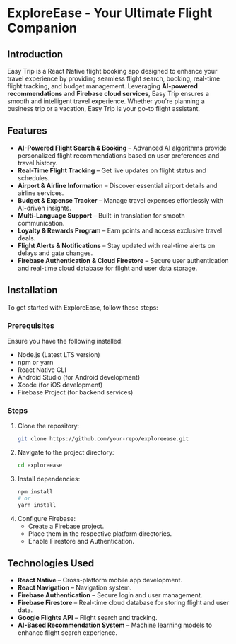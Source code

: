 # ExploreEase - Your Ultimate Flight Companion

## Introduction
Easy Trip is a React Native flight booking app designed to enhance your travel experience by providing seamless flight search, booking, real-time flight tracking, and budget management. Leveraging **AI-powered recommendations** and **Firebase cloud services**, Easy Trip ensures a smooth and intelligent travel experience. Whether you're planning a business trip or a vacation, Easy Trip is your go-to flight assistant.

## Features
- **AI-Powered Flight Search & Booking** – Advanced AI algorithms provide personalized flight recommendations based on user preferences and travel history.
- **Real-Time Flight Tracking** – Get live updates on flight status and schedules.
- **Airport & Airline Information** – Discover essential airport details and airline services.
- **Budget & Expense Tracker** – Manage travel expenses effortlessly with AI-driven insights.
- **Multi-Language Support** – Built-in translation for smooth communication.
- **Loyalty & Rewards Program** – Earn points and access exclusive travel deals.
- **Flight Alerts & Notifications** – Stay updated with real-time alerts on delays and gate changes.
- **Firebase Authentication & Cloud Firestore** – Secure user authentication and real-time cloud database for flight and user data storage.

## Installation
To get started with ExploreEase, follow these steps:

### Prerequisites
Ensure you have the following installed:
- Node.js (Latest LTS version)
- npm or yarn
- React Native CLI
- Android Studio (for Android development)
- Xcode (for iOS development)
- Firebase Project (for backend services)

### Steps
1. Clone the repository:
   ```sh
   git clone https://github.com/your-repo/exploreease.git
   ```
2. Navigate to the project directory:
   ```sh
   cd exploreease
   ```
3. Install dependencies:
   ```sh
   npm install  
   # or
   yarn install
   ```
4. Configure Firebase:
   - Create a Firebase project.
   - Place them in the respective platform directories.
   - Enable Firestore and Authentication.


## Technologies Used
- **React Native** – Cross-platform mobile app development.
- **React Navigation** – Navigation system.
- **Firebase Authentication** – Secure login and user management.
- **Firebase Firestore** – Real-time cloud database for storing flight and user data.
- **Google Flights API** – Flight search and tracking.
- **AI-Based Recommendation System** – Machine learning models to enhance flight search experience.



